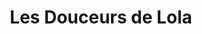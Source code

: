 ---
title: "Les Douceurs de Lola"
url: /sotteville-les-rouen/les-douceurs-de-lola/
shop: boulangerie
---